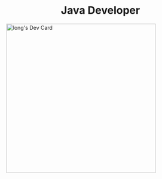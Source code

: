 <h1 style="text-align:center">Java Developer</h1>


<a href="https://app.daily.dev/phamngoc"><img src="https://api.daily.dev/devcards/4ef533ce92c34af0bfae0c69dd750b1d.png?r=ber" width="400" alt="long's Dev Card"/></a>
